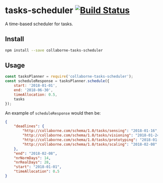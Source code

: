 # tasks-scheduler [![Build Status](https://travis-ci.org/Collaborne/tasks-scheduler.svg?branch=master)](https://travis-ci.org/Collaborne/tasks-scheduler)

A time-based scheduler for tasks.

## Install
```bash
npm install --save collaborne-tasks-scheduler
```

## Usage
```javascript
const tasksPlanner = require('collaborne-tasks-scheduler');
const scheduleResponse = tasksPlanner.schedule({
	start: '2018-01-01',
	end: '2018-06-30',
	timeAllocation: 0.5,
	tasks
});
```

An example of `scheduleResponse` would then be:
```json
{
	"deadlines": {
		"http://collaborne.com/schema/1.0/tasks/sensing": "2018-01-16",
		"http://collaborne.com/schema/1.0/tasks/visioning": "2018-01-24",
		"http://collaborne.com/schema/1.0/tasks/prototyping": "2018-01-31",
		"http://collaborne.com/schema/1.0/tasks/scaling": "2018-02-08"
	},
	"end": "2018-02-08",
	"nrNormDays": 14,
	"nrRealDays": 28,
	"start": "2018-01-01",
	"timeAllocation": 0.5
}
```

